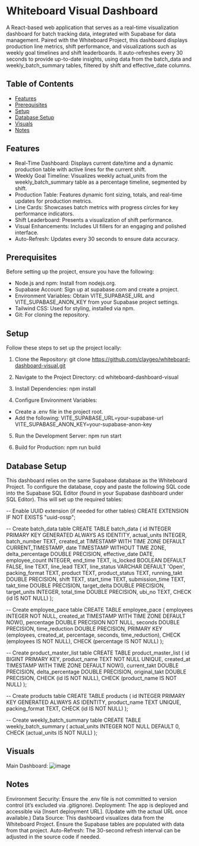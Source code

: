 # Whiteboard Visual Dashboard

A React-based web application that serves as a real-time visualization dashboard for batch tracking data, integrated with Supabase for data management. Paired with the Whiteboard Project, this dashboard displays production line metrics, shift performance, and visualizations such as weekly goal timelines and shift leaderboards. It auto-refreshes every 30 seconds to provide up-to-date insights, using data from the batch_data and weekly_batch_summary tables, filtered by shift and effective_date columns.

## Table of Contents

- [Features](#features)
- [Prerequisites](#prerequisites)
- [Setup](#setup)
- [Database Setup](#database-setup)
- [Visuals](#visuals)
- [Notes](#notes)


## Features

- Real-Time Dashboard: Displays current date/time and a dynamic production table with active lines for the current shift.
- Weekly Goal Timeline: Visualizes weekly actual_units from the weekly_batch_summary table as a percentage timeline,     segmented by shift.
- Production Table: Features dynamic font sizing, totals, and real-time updates for production metrics.
- Line Cards: Showcases batch metrics with progress circles for key performance indicators.
- Shift Leaderboard: Presents a visualization of shift performance.
- Visual Enhancements: Includes UI fillers for an engaging and polished interface.
- Auto-Refresh: Updates every 30 seconds to ensure data accuracy.

## Prerequisites
Before setting up the project, ensure you have the following:

- Node.js and npm: Install from nodejs.org.
- Supabase Account: Sign up at supabase.com and create a project.
- Environment Variables: Obtain VITE_SUPABASE_URL and VITE_SUPABASE_ANON_KEY from your Supabase project settings.
- Tailwind CSS: Used for styling, installed via npm.
- Git: For cloning the repository.

## Setup
Follow these steps to set up the project locally:

1. Clone the Repository: git clone https://github.com/claygeo/whiteboard-dashboard-visual.git


2. Navigate to the Project Directory: cd whiteboard-dashboard-visual


3. Install Dependencies: npm install


4. Configure Environment Variables:
- Create a .env file in the project root.
- Add the following: VITE_SUPABASE_URL=your-supabase-url
VITE_SUPABASE_ANON_KEY=your-supabase-anon-key

5. Run the Development Server: npm run start

6. Build for Production: npm run build

## Database Setup
This dashboard relies on the same Supabase database as the Whiteboard Project. To configure the database, copy and paste the following SQL code into the Supabase SQL Editor (found in your Supabase dashboard under SQL Editor). This will set up the required tables:

-- Enable UUID extension (if needed for other tables)
CREATE EXTENSION IF NOT EXISTS "uuid-ossp";

-- Create batch_data table
CREATE TABLE batch_data (
    id INTEGER PRIMARY KEY GENERATED ALWAYS AS IDENTITY,
    actual_units INTEGER,
    batch_number TEXT,
    created_at TIMESTAMP WITH TIME ZONE DEFAULT CURRENT_TIMESTAMP,
    date TIMESTAMP WITHOUT TIME ZONE,
    delta_percentage DOUBLE PRECISION,
    effective_date DATE,
    employee_count INTEGER,
    end_time TEXT,
    is_locked BOOLEAN DEFAULT FALSE,
    line TEXT,
    line_lead TEXT,
    line_status VARCHAR DEFAULT 'Open',
    packing_format TEXT,
    product TEXT,
    product_status TEXT,
    running_takt DOUBLE PRECISION,
    shift TEXT,
    start_time TEXT,
    submission_time TEXT,
    takt_time DOUBLE PRECISION,
    target_delta DOUBLE PRECISION,
    target_units INTEGER,
    total_time DOUBLE PRECISION,
    ubi_no TEXT,
    CHECK (id IS NOT NULL)
);

-- Create employee_pace table
CREATE TABLE employee_pace (
    employees INTEGER NOT NULL,
    created_at TIMESTAMP WITH TIME ZONE DEFAULT NOW(),
    percentage DOUBLE PRECISION NOT NULL,
    seconds DOUBLE PRECISION,
    time_reduction DOUBLE PRECISION,
    PRIMARY KEY (employees, created_at, percentage, seconds, time_reduction),
    CHECK (employees IS NOT NULL),
    CHECK (percentage IS NOT NULL)
);

-- Create product_master_list table
CREATE TABLE product_master_list (
    id BIGINT PRIMARY KEY,
    product_name TEXT NOT NULL UNIQUE,
    created_at TIMESTAMP WITH TIME ZONE DEFAULT NOW(),
    current_takt DOUBLE PRECISION,
    delta_percentage DOUBLE PRECISION,
    original_takt DOUBLE PRECISION,
    CHECK (id IS NOT NULL),
    CHECK (product_name IS NOT NULL)
);

-- Create products table
CREATE TABLE products (
    id INTEGER PRIMARY KEY GENERATED ALWAYS AS IDENTITY,
    product_name TEXT UNIQUE,
    packing_format TEXT,
    CHECK (id IS NOT NULL)
);

-- Create weekly_batch_summary table
CREATE TABLE weekly_batch_summary (
    actual_units INTEGER NOT NULL DEFAULT 0,
    CHECK (actual_units IS NOT NULL)
);

## Visuals

Main Dashboard: ![image](https://github.com/user-attachments/assets/91a99249-d142-4f56-9b69-a8533b3fbb52)

## Notes

Environment Security: Ensure the .env file is not committed to version control (it’s excluded via .gitignore).
Deployment: The app is deployed and accessible via [Insert deployment URL]. (Update with the actual URL once available.)
Data Source: This dashboard visualizes data from the Whiteboard Project. Ensure the Supabase tables are populated with data from that project.
Auto-Refresh: The 30-second refresh interval can be adjusted in the source code if needed.

